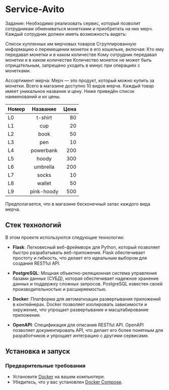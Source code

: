 # Service-Avito
Задание: 
Необходимо реализовать сервис, который позволит сотрудникам обмениваться монетками и приобретать на них мерч. Каждый сотрудник должен иметь возможность видеть:

Список купленных им мерчовых товаров
Сгруппированную информацию о перемещении монеток в его кошельке, включая:
Кто ему передавал монетки и в каком количестве
Кому сотрудник передавал монетки и в каком количестве
Количество монеток не может быть отрицательным, запрещено уходить в минус при операциях с монетками.

Ассортимент мерча:
Мерч — это продукт, который можно купить за монетки. Всего в магазине доступно 10 видов мерча. Каждый товар имеет уникальное название и цену. Ниже приведён список наименований и их цены.

| Номер |  Название | Цена |
|:-----|:--------:|------:|
| L0   | t-shirt | 80 |
| L1   |  cup  |   20 |
| L2   | book |    50 |
| L3   | pen |    10 |
| L4   | powerbank |    200 |
| L5   | hoody |    300 |
| L6   | umbrella |    200 |
| L7   | socks |    10 |
| L8   | wallet |    50 |
| L9   | pink-hoody |    500 |
Предполагается, что в магазине бесконечный запас каждого вида мерча.

## Стек технологий

В этом проекте используются следующие технологии:

- **Flask**: Легковесный веб-фреймворк для Python, который позволяет быстро разрабатывать веб-приложения. Flask обеспечивает простоту и гибкость, что делает его идеальным выбором для создания RESTful API.

- **PostgreSQL**: Мощная объектно-реляционная система управления базами данных (СУБД), которая обеспечивает надежное хранение данных и поддержку сложных запросов. PostgreSQL известен своей производительностью и расширяемостью.

- **Docker**: Платформа для автоматизации развертывания приложений в контейнерах. Docker позволяет изолировать зависимости и окружение, что упрощает развертывание и масштабирование приложения.

- **OpenAPI**: Спецификация для описания RESTful API. OpenAPI позволяет документировать API, что делает его более понятным для разработчиков и упрощает интеграцию с другими сервисами.

## Установка и запуск

### Предварительные требования

- Установите [Docker](https://www.docker.com/get-started) на вашем компьютере.
- Убедитесь, что у вас установлен [Docker Compose](https://docs.docker.com/compose/install/).



